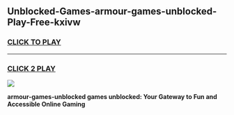 
## Unblocked-Games-armour-games-unblocked-Play-Free-kxivw
<h3>
<a href="https://premium76.site?title=armour-games-unblocked&ref=18A">CLICK TO PLAY</a></h3>
<hr>

<h3>
<a href="https://premium76.site?title=armour-games-unblocked&ref=18A">CLICK 2 PLAY</a>
  
</h3>

<a href="https://premium76.site?title=armour-games-unblocked&ref=18A"><img src="https://clearcache.store/games.png"></a>


**armour-games-unblocked games unblocked: Your Gateway to Fun and Accessible Online Gaming**
